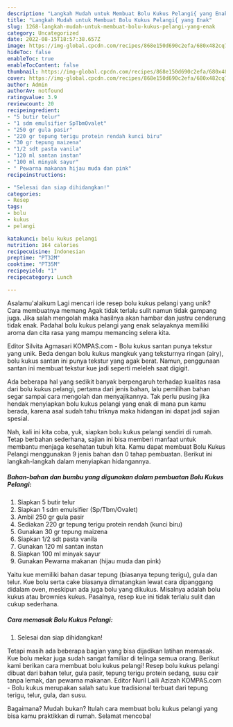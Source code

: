 ```yaml
---
description: "Langkah Mudah untuk Membuat Bolu Kukus Pelangi{ yang Enak"
title: "Langkah Mudah untuk Membuat Bolu Kukus Pelangi{ yang Enak"
slug: 1268-langkah-mudah-untuk-membuat-bolu-kukus-pelangi-yang-enak
category: Uncategorized
date: 2022-08-15T18:57:38.657Z
image: https://img-global.cpcdn.com/recipes/868e150d690c2efa/680x482cq70/bolu-kukus-pelangi-foto-resep-utama.jpg
hideToc: false
enableToc: true
enableTocContent: false
thumbnail: https://img-global.cpcdn.com/recipes/868e150d690c2efa/680x482cq70/bolu-kukus-pelangi-foto-resep-utama.jpg
cover: https://img-global.cpcdn.com/recipes/868e150d690c2efa/680x482cq70/bolu-kukus-pelangi-foto-resep-utama.jpg
author: Admin
authorAv: notfound
ratingvalue: 3.9
reviewcount: 20
recipeingredient:
- "5 butir telur"
- "1 sdm emulsifier SpTbmOvalet"
- "250 gr gula pasir"
- "220 gr tepung terigu protein rendah kunci biru"
- "30 gr tepung maizena"
- "1/2 sdt pasta vanila"
- "120 ml santan instan"
- "100 ml minyak sayur"
- " Pewarna makanan hijau muda dan pink"
recipeinstructions:

- "Selesai dan siap dihidangkan!"
categories:
- Resep
tags:
- bolu
- kukus
- pelangi

katakunci: bolu kukus pelangi 
nutrition: 164 calories
recipecuisine: Indonesian
preptime: "PT32M"
cooktime: "PT35M"
recipeyield: "1"
recipecategory: Lunch

---
```



Asalamu'alaikum Lagi mencari ide resep bolu kukus pelangi yang unik? Cara membuatnya memang Agak tidak terlalu sulit namun tidak gampang juga. Jika salah mengolah maka hasilnya akan hambar dan justru cenderung tidak enak. Padahal bolu kukus pelangi yang enak selayaknya memiliki aroma dan cita rasa yang mampu memancing selera kita.


Editor Silvita Agmasari KOMPAS.com - Bolu kukus santan punya tekstur yang unik. Beda dengan bolu kukus mangkuk yang teksturnya ringan (airy), bolu kukus santan ini punya tekstur yang agak berat. Namun, penggunaan santan ini membuat tekstur kue jadi seperti meleleh saat digigit.

Ada beberapa hal yang sedikit banyak berpengaruh terhadap kualitas rasa dari bolu kukus pelangi, pertama dari jenis bahan, lalu pemilihan bahan segar sampai cara mengolah dan menyajikannya. Tak perlu pusing jika hendak menyiapkan bolu kukus pelangi yang enak di mana pun kamu berada, karena asal sudah tahu triknya maka hidangan ini dapat jadi sajian spesial.


Nah, kali ini kita coba, yuk, siapkan bolu kukus pelangi sendiri di rumah. Tetap berbahan sederhana, sajian ini bisa memberi manfaat untuk membantu menjaga kesehatan tubuh kita. Kamu dapat membuat Bolu Kukus Pelangi menggunakan 9 jenis bahan dan 0 tahap pembuatan. Berikut ini langkah-langkah dalam menyiapkan hidangannya.

<!--inarticleads1-->

##### Bahan-bahan dan bumbu yang digunakan dalam pembuatan Bolu Kukus Pelangi:

1. Siapkan 5 butir telur
1. Siapkan 1 sdm emulsifier (Sp/Tbm/Ovalet)
1. Ambil 250 gr gula pasir
1. Sediakan 220 gr tepung terigu protein rendah (kunci biru)
1. Gunakan 30 gr tepung maizena
1. Siapkan 1/2 sdt pasta vanila
1. Gunakan 120 ml santan instan
1. Siapkan 100 ml minyak sayur
1. Gunakan  Pewarna makanan (hijau muda dan pink)


Yaitu kue memiliki bahan dasar tepung (biasanya tepung terigu), gula dan telur. Kue bolu serta cake biasanya dimatangkan lewat cara dipanggang didalam oven, meskipun ada juga bolu yang dikukus. Misalnya adalah bolu kukus atau brownies kukus. Pasalnya, resep kue ini tidak terlalu sulit dan cukup sederhana. 

<!--inarticleads2-->

##### Cara memasak Bolu Kukus Pelangi:


1. Selesai dan siap dihidangkan!

Tetapi masih ada beberapa bagian yang bisa dijadikan latihan memasak. Kue bolu mekar juga sudah sangat familiar di telinga semua orang. Berikut kami berikan cara membuat bolu kukus pelangi! Resep bolu kukus pelangi dibuat dari bahan telur, gula pasir, tepung terigu protein sedang, susu cair tanpa lemak, dan pewarna makanan. Editor Nuril Laili Azizah KOMPAS.com - Bolu kukus merupakan salah satu kue tradisional terbuat dari tepung terigu, telur, gula, dan susu. 

Bagaimana? Mudah bukan? Itulah cara membuat bolu kukus pelangi yang bisa kamu praktikkan di rumah. Selamat mencoba!
